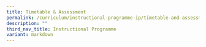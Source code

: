 ```yaml
---
title: Timetable & Assessment
permalink: /curriculum/instructional-programme-ip/timetable-and-assessment/
description: ""
third_nav_title: Instructional Programme
variant: markdown
---
```

